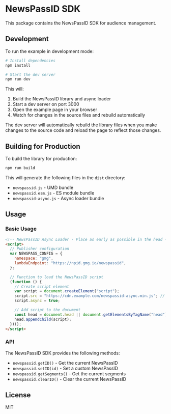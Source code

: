 # NewsPassID SDK

This package contains the NewsPassID SDK for audience management.

## Development

To run the example in development mode:

```bash
# Install dependencies
npm install

# Start the dev server
npm run dev
```

This will:

1. Build the NewsPassID library and async loader
2. Start a dev server on port 3000
3. Open the example page in your browser
4. Watch for changes in the source files and rebuild automatically

The dev server will automatically rebuild the library files when you make changes to the source code and reload the page to reflect those changes.

## Building for Production

To build the library for production:

```bash
npm run build
```

This will generate the following files in the `dist` directory:

- `newspassid.js` - UMD bundle
- `newspassid.esm.js` - ES module bundle
- `newspassid-async.js` - Async loader bundle

## Usage

### Basic Usage

```html
<!-- NewsPassID Async Loader - Place as early as possible in the head -->
<script>
  // Publisher configuration
  var NEWSPASS_CONFIG = {
    namespace: "gmg",
    lambdaEndpoint: "https://npid.gmg.io/newspassid",
  };

  // Function to load the NewsPassID script
  (function () {
    // Create script element
    var script = document.createElement("script");
    script.src = "https://cdn.example.com/newspassid-async.min.js"; // Use your CDN URL
    script.async = true;

    // Add script to the document
    const head = document.head || document.getElementsByTagName("head")[0];
    head.appendChild(script);
  })();
</script>
```

### API

The NewsPassID SDK provides the following methods:

- `newspassid.getID()` - Get the current NewsPassID
- `newspassid.setID(id)` - Set a custom NewsPassID
- `newspassid.getSegments()` - Get the current segments
- `newspassid.clearID()` - Clear the current NewsPassID

## License

MIT
